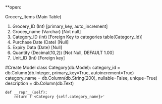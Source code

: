 **open:

Grocery_Items (Main Table)

1. Grocery_ID (Int) [primary_key, auto_increment]
2. Grocey_name (Varchar) [Not null]
3. Category_ID (int) [Foreign Key to categories table(Category_Id)]
4. Purchase Date (Date) [Null]
5. Expiry Data (Date) [Null]
6. Quantity (Decimal(10,2)) [Not Null, DEFAULT 1.00]
7. Unit_ID (Int) [Foreign key]

#Create Model
class Category(db.Model):
    category_id = db.Column(db.Integer, primary_key=True, autoincrement=True)
    category_name = db.Column(db.String(200), nullable=False, unique=True)
    description = db.Column(db.Text)

    def __repr__(self):
        return f'<Category {self.category_name}>'


